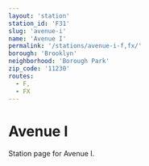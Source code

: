 ```yaml
---
layout: 'station'
station_id: 'F31'
slug: 'avenue-i'
name: 'Avenue I'
permalink: '/stations/avenue-i-f,fx/'
borough: 'Brooklyn'
neighborhood: 'Borough Park'
zip_code: '11230'
routes:
  - F,
  - FX
---
```

# Avenue I

Station page for Avenue I.
